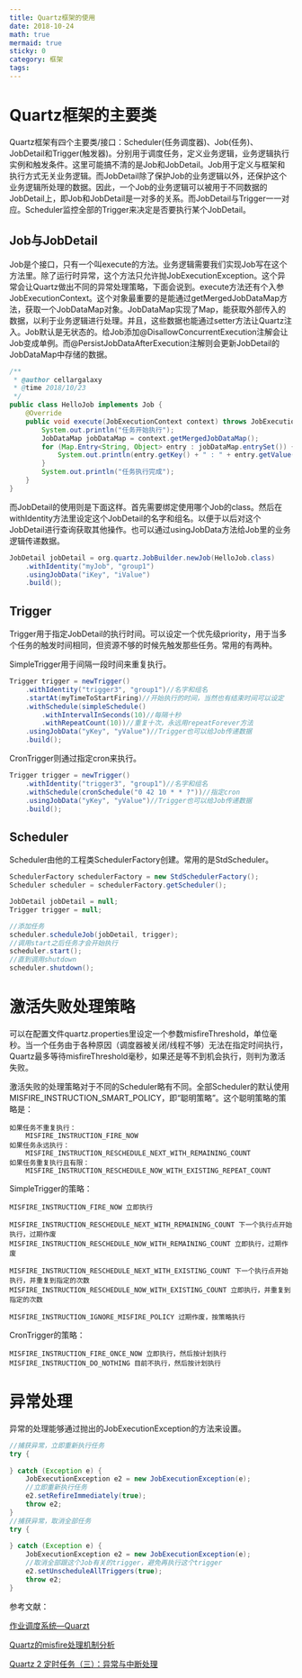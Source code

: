 ```yaml
---
title: Quartz框架的使用
date: 2018-10-24
math: true
mermaid: true
sticky: 0
category: 框架
tags:
---
```


# Quartz框架的主要类

Quartz框架有四个主要类/接口：Scheduler(任务调度器)、Job(任务)、JobDetail和Trigger(触发器)。分别用于调度任务，定义业务逻辑，业务逻辑执行实例和触发条件。这里可能搞不清的是Job和JobDetail。Job用于定义与框架和执行方式无关业务逻辑。而JobDetail除了保护Job的业务逻辑以外，还保护这个业务逻辑所处理的数据。因此，一个Job的业务逻辑可以被用于不同数据的JobDetail上，即Job和JobDetail是一对多的关系。而JobDetail与Trigger一一对应。Scheduler监控全部的Trigger来决定是否要执行某个JobDetail。

## Job与JobDetail

Job是个接口，只有一个叫execute的方法。业务逻辑需要我们实现Job写在这个方法里。除了运行时异常，这个方法只允许抛JobExecutionException。这个异常会让Quartz做出不同的异常处理策略，下面会说到。execute方法还有个入参JobExecutionContext。这个对象最重要的是能通过getMergedJobDataMap方法，获取一个JobDataMap对象。JobDataMap实现了Map，能获取外部传入的数据，以利于业务逻辑进行处理。并且，这些数据也能通过setter方法让Quartz注入。Job默认是无状态的。给Job添加@DisallowConcurrentExecution注解会让Job变成单例。而@PersistJobDataAfterExecution注解则会更新JobDetail的JobDataMap中存储的数据。

```java
/**
 * @author cellargalaxy
 * @time 2018/10/23
 */
public class HelloJob implements Job {
    @Override
    public void execute(JobExecutionContext context) throws JobExecutionException {
        System.out.println("任务开始执行");
        JobDataMap jobDataMap = context.getMergedJobDataMap();
        for (Map.Entry<String, Object> entry : jobDataMap.entrySet()) {
            System.out.println(entry.getKey() + " : " + entry.getValue());
        }
        System.out.println("任务执行完成");
    }
}
```

而JobDetail的使用则是下面这样。首先需要绑定使用哪个Job的class。然后在withIdentity方法里设定这个JobDetail的名字和组名。以便于以后对这个JobDetail进行查询获取其他操作。也可以通过usingJobData方法给Job里的业务逻辑传递数据。

```java
JobDetail jobDetail = org.quartz.JobBuilder.newJob(HelloJob.class)
    .withIdentity("myJob", "group1")
    .usingJobData("iKey", "iValue")
    .build();
```

## Trigger
Trigger用于指定JobDetail的执行时间。可以设定一个优先级priority，用于当多个任务的触发时间相同，但资源不够的时候先触发那些任务。常用的有两种。

SimpleTrigger用于间隔一段时间来重复执行。
```java
Trigger trigger = newTrigger()
    .withIdentity("trigger3", "group1")//名字和组名
    .startAt(myTimeToStartFiring)//开始执行的时间，当然也有结束时间可以设定
    .withSchedule(simpleSchedule()
        .withIntervalInSeconds(10)//每隔十秒
        .withRepeatCount(10))//重复十次，永远用repeatForever方法
    .usingJobData("yKey", "yValue")//Trigger也可以给Job传递数据
    .build();
```

CronTrigger则通过指定cron来执行。
```java
Trigger trigger = newTrigger()
    .withIdentity("trigger3", "group1")//名字和组名
    .withSchedule(cronSchedule("0 42 10 * * ?"))//指定cron
    .usingJobData("yKey", "yValue")//Trigger也可以给Job传递数据
    .build();
```

## Scheduler

Scheduler由他的工程类SchedulerFactory创建。常用的是StdScheduler。

```java
SchedulerFactory schedulerFactory = new StdSchedulerFactory();
Scheduler scheduler = schedulerFactory.getScheduler();

JobDetail jobDetail = null;
Trigger trigger = null;

//添加任务
scheduler.scheduleJob(jobDetail, trigger);
//调用start之后任务才会开始执行
scheduler.start();
//直到调用shutdown
scheduler.shutdown();
```

# 激活失败处理策略
可以在配置文件quartz.properties里设定一个参数misfireThreshold，单位毫秒。当一个任务由于各种原因（调度器被关闭/线程不够）无法在指定时间执行，Quartz最多等待misfireThreshold毫秒，如果还是等不到机会执行，则判为激活失败。

激活失败的处理策略对于不同的Scheduler略有不同。全部Scheduler的默认使用MISFIRE_INSTRUCTION_SMART_POLICY，即“聪明策略”。这个聪明策略的策略是：
```
如果任务不重复执行：
    MISFIRE_INSTRUCTION_FIRE_NOW
如果任务永远执行：
    MISFIRE_INSTRUCTION_RESCHEDULE_NEXT_WITH_REMAINING_COUNT
如果任务重复执行且有限：
    MISFIRE_INSTRUCTION_RESCHEDULE_NOW_WITH_EXISTING_REPEAT_COUNT
```

SimpleTrigger的策略：
```
MISFIRE_INSTRUCTION_FIRE_NOW 立即执行

MISFIRE_INSTRUCTION_RESCHEDULE_NEXT_WITH_REMAINING_COUNT 下一个执行点开始执行，过期作废
MISFIRE_INSTRUCTION_RESCHEDULE_NOW_WITH_REMAINING_COUNT 立即执行，过期作废

MISFIRE_INSTRUCTION_RESCHEDULE_NEXT_WITH_EXISTING_COUNT 下一个执行点开始执行，并重复到指定的次数
MISFIRE_INSTRUCTION_RESCHEDULE_NOW_WITH_EXISTING_COUNT 立即执行，并重复到指定的次数

MISFIRE_INSTRUCTION_IGNORE_MISFIRE_POLICY 过期作废，按策略执行
```

CronTrigger的策略：
```
MISFIRE_INSTRUCTION_FIRE_ONCE_NOW 立即执行，然后按计划执行
MISFIRE_INSTRUCTION_DO_NOTHING 目前不执行，然后按计划执行
```

# 异常处理

异常的处理能够通过抛出的JobExecutionException的方法来设置。
```java
//捕获异常，立即重新执行任务
try {
    
} catch (Exception e) {
    JobExecutionException e2 = new JobExecutionException(e);
    //立即重新执行任务
    e2.setRefireImmediately(true);
    throw e2;
}
//捕获异常，取消全部任务
try {
    
} catch (Exception e) {
    JobExecutionException e2 = new JobExecutionException(e);
    //取消全部跟这个Job有关的trigger，避免再执行这个trigger
    e2.setUnscheduleAllTriggers(true);
    throw e2;
}
```

参考文献：

[作业调度系统—Quarzt](https://xuzongbao.gitbooks.io/quartz/content/)

[Quartz的misfire处理机制分析](https://www.cnblogs.com/pzy4447/p/5201674.html)

[Quartz 2 定时任务（三）：异常与中断处理](https://segmentfault.com/a/1190000009141079)